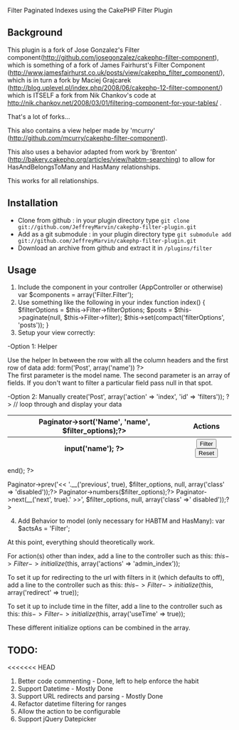 Filter Paginated Indexes using the CakePHP Filter Plugin

## Background
This plugin is a fork of Jose Gonzalez's Filter component(http://github.com/josegonzalez/cakephp-filter-component), which is something of a fork of James Fairhurst's Filter Component (http://www.jamesfairhurst.co.uk/posts/view/cakephp_filter_component/), which is in turn a fork by Maciej Grajcarek (http://blog.uplevel.pl/index.php/2008/06/cakephp-12-filter-component/) which is ITSELF a fork from Nik Chankov's code at http://nik.chankov.net/2008/03/01/filtering-component-for-your-tables/ .

That's a lot of forks...

This also contains a view helper made by 'mcurry' (http://github.com/mcurry/cakephp-filter-component).

This also uses a behavior adapted from work by 'Brenton' (http://bakery.cakephp.org/articles/view/habtm-searching) to allow for HasAndBelongsToMany and HasMany relationships.

This works for all relationships.

## Installation
- Clone from github : in your plugin directory type `git clone  git://github.com/JeffreyMarvin/cakephp-filter-plugin.git`
- Add as a git submodule : in your plugin directory type `git submodule add git://github.com/JeffreyMarvin/cakephp-filter-plugin.git`
- Download an archive from github and extract it in `/plugins/filter`

## Usage
1. Include the component in your controller (AppController or otherwise)
	var $components = array('Filter.Filter');
2. Use something like the following in your index
	function index() {
		$filterOptions = $this->Filter->filterOptions;
		$posts = $this->paginate(null, $this->Filter->filter);
		$this->set(compact('filterOptions', 'posts'));
	}
3. Setup your view correctly:

-Option 1: Helper

Use the helper In between the row with all the column headers and the first row of data add: 
	<?php echo $filter->form('Post', array('name')) ?>  
The first parameter is the model name. 
The second parameter is an array of fields. 
If you don't want to filter a particular field pass null in that spot.

-Option 2: Manually
	<?php echo $form->create('Post', array('action' => 'index', 'id' => 'filters')); ?>
	<table cellpadding="0" cellspacing="0">
		<thead>
			<tr>
				<th><?php echo $this->Paginator->sort('Name', 'name', $filter_options);?></th>
				<th class="actions">Actions</th>
			</tr>
			<tr>
				<th><?php echo $form->input('name'); ?></th>
				<th>
					<button type="submit" name="data[filter]" value="filter">Filter</button>
					<button type="submit" name="data[reset]" value="reset">Reset</button>
				</th>
			</tr>
		</thead>
		<tbody>
			// loop through and display your data
		</tbody>
	</table>
	<?php echo $form->end(); ?>
	<div class="paging">
		<?php echo $this->Paginator->prev('<< '.__('previous', true), $filter_options, null, array('class' => 'disabled'));?>
		<?php echo $this->Paginator->numbers($filter_options);?>
		<?php echo $this->Paginator->next(__('next', true).' >>', $filter_options, null, array('class' =>' disabled'));?>
	</div>
	
4. Add Behavior to model (only necessary for HABTM and HasMany):
	var $actsAs = 'Filter';

At this point, everything should theoretically work.

For action(s) other than index, add a line to the controller such as this:
	$this->Filter->initialize($this, array('actions' => 'admin_index'));

To set it up for redirecting to the url with filters in it (which defaults to off), add a line to the controller such as this:
	$this->Filter->initialize($this, array('redirect' => true));

To set it up to include time in the filter, add a line to the controller such as this:
	$this->Filter->initialize($this, array('useTime' => true));

These different initialize options can be combined in the array.

## TODO:
<<<<<<< HEAD
1. Better code commenting - Done, left to help enforce the habit
2. Support Datetime - Mostly Done
3. Support URL redirects and parsing - Mostly Done
4. Refactor datetime filtering for ranges
5. Allow the action to be configurable
6. Support jQuery Datepicker